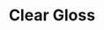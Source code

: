 ---
layout: product
title: "Clear Gloss"
price: "400" 
desc: "Clear Coat 23mL"
img_path: "/assets/img/X22.webp"
brand: "Tamiya"
available: false
special_offer: false
new: false
soon: false
cat: "020000"
subcat: "020300"
subsubcat: "0N/A"
sifra: "X22"
popular: false
---